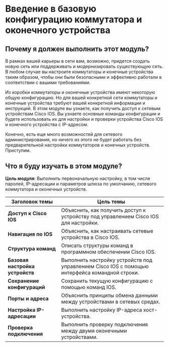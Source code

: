 # Введение в базовую конфигурацию коммутатора и оконечного устройства

<!-- 2.0.1 -->
##  Почему я должен выполнить этот модуль?

В рамках вашей карьеры в сети вам, возможно, придется создать новую сеть или поддерживать и модернизировать существующую сеть. В любом случае вы настроите коммутаторы и конечные устройства таким образом, чтобы они были безопасными и эффективно работали в соответствии с вашими требованиями.

Из коробки коммутаторы и оконечные устройства имеют некоторую общую конфигурацию. Но для вашей конкретной сети коммутаторы и конечные устройства требуют вашей конкретной информации и инструкций. В этом модуле вы узнаете, как получить доступ к сетевым устройствам Cisco IOS. Вы узнаете основные команды конфигурации и будете использовать их для настройки и проверки устройства Cisco IOS и конечного устройства с IP-адресом.

Конечно, есть еще много возможностей для сетевого администрирования, но ничего из этого не будет работать без предварительной настройки коммутаторов и конечных устройств. Приступим.

<!-- 2.0.2 -->
##  Что я буду изучать в этом модуле?

**Цель модуля**: Выполнить первоначальную настройку, в том числе паролей, IP-адресации и параметров шлюза по умолчанию, сетевого коммутатора и оконечных устройств.

| **Заголовок темы** | **Цель темы** |
| --- | --- |
| **Доступ к Cisco IOS** | Объяснить, как получить доступ к устройству под управлением Cisco IOS для настройки. |
| **Навигация по IOS** | Объяснить, как настраивать сетевые устройства в Cisco IOS. |
| **Структура команд** | Описать структуры команд в программном обеспечении Cisco IOS. |
| **Базовая настройка устройств** | Выполнить настройку устройств под управлением Cisco IOS с помощью интерфейса командной строки. |
| **Сохранение конфигураций** | Сохранить текущую конфигурацию с помощью команд IOS. |
| **Порты и адреса** | Объяснить принципы обмена данными между устройствами в сетевых средах. |
| **Настройка IP-адресации** | Выполнить настройку IP-адреса хост-устройства. | 
| **Проверка подключения** | Выполнить проверку подключения между двумя оконечными устройствами. |
